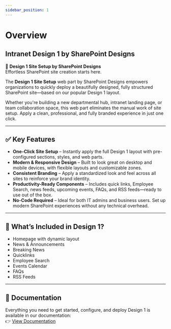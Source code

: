 ```yaml
---
sidebar_position: 1
---
```


# Overview

## Intranet Design 1 by SharePoint Designs

🧩 **Design 1 Site Setup by SharePoint Designs**  
Effortless SharePoint site creation starts here.

The **Design 1 Site Setup** web part by SharePoint Designs empowers organizations to quickly deploy a beautifully designed, fully structured SharePoint site—based on our popular Design 1 layout.

Whether you're building a new departmental hub, intranet landing page, or team collaboration space, this web part eliminates the manual work of site setup. Apply a clean, professional, and fully branded experience in just one click.

---

## ✅ Key Features

- **One-Click Site Setup** – Instantly apply the full Design 1 layout with pre-configured sections, styles, and web parts.
- **Modern & Responsive Design** – Built to look great on desktop and mobile devices, with flexible layouts and customizable zones.
- **Consistent Branding** – Apply a standardized look and feel across all sites to reinforce your brand identity.
- **Productivity-Ready Components** – Includes quick links, Employee Search, news feeds, upcoming events, FAQs, and RSS feeds—ready to use out of the box.
- **No-Code Required** – Ideal for both IT admins and business users. Set up modern SharePoint experiences without any technical overhead.

---

## 🚀 What’s Included in Design 1?

- Homepage with dynamic layout
- News & Announcements
- Breaking News
- Quicklinks
- Employee Search
- Events Calendar
- FAQs
- RSS Feeds

---

## 📄 Documentation

Everything you need to get started, configure, and deploy Design 1 is available in our documentation:  
👉 [View Documentation](/documentation/docs/design-1/installation)
